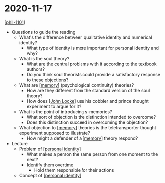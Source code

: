 # 2020-11-17

[[phil-1101]]

- Questions to guide the reading
  - What's the difference between qualitative identity and numerical identity?
    - What type of identity is more important for personal identity and why?
  - What is the soul theory?
    - What are the central problems with it according to the textbook authors?
    - Do you think soul theorists could provide a satisfactory response to these objections?
  - What are [[memory]] (psychological continuity) theories?
    - How are they different from the standard version of the soul theory?
    - How does [[John Locke]] use his cobbler and prince thought experiment to argue for it?
  - What is the point of introducing s-memories?
    - What sort of objection is the distinction intended to overcome?
    - Does this distinction succeed in overcoming the objection?
  - What objection to [[memory]] theories is the teletransporter thought experiment supposed to illustrate?
    - How might a defender of a [[memory]] theory respond?
- Lecture
  - Problem of [[personal identity]]
    - What makes a person the same person from one moment to the next?
    - Identify them overtime
      - Hold them responsible for their actions
  - Concept of [[personal identity]]

[//begin]: # "Autogenerated link references for markdown compatibility"
[phil-1101]: phil-1101 "PHIL 1101 - Intro to Philosophy: Knowledge and Reality"
[memory]: memory "Memory"
[John Locke]: john-locke "John Locke"
[personal identity]: personal-identity "Personal Identity"
[//end]: # "Autogenerated link references"
